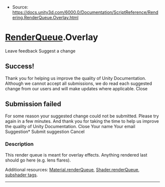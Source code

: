 * Source: https://docs.unity3d.com/6000.0/Documentation/ScriptReference/Rendering.RenderQueue.Overlay.html

#  [RenderQueue](https://docs.unity3d.com/6000.0/Documentation/ScriptReference/Rendering.RenderQueue.html).Overlay
Leave feedback
Suggest a change
## Success!
Thank you for helping us improve the quality of Unity Documentation. Although we cannot accept all submissions, we do read each suggested change from our users and will make updates where applicable.
Close
## Submission failed
For some reason your suggested change could not be submitted. Please <a>try again</a> in a few minutes. And thank you for taking the time to help us improve the quality of Unity Documentation.
Close
Your name Your email Suggestion* Submit suggestion
Cancel
### Description
This render queue is meant for overlay effects.
Anything rendered last should go here (e.g. lens flares).  
  
Additional resources: [Material.renderQueue](https://docs.unity3d.com/6000.0/Documentation/ScriptReference/Material-renderQueue.html), [Shader.renderQueue](https://docs.unity3d.com/6000.0/Documentation/ScriptReference/Shader-renderQueue.html), [subshader tags](https://docs.unity3d.com/6000.0/Documentation/Manual/SL-SubShaderTags.html).
* * *
